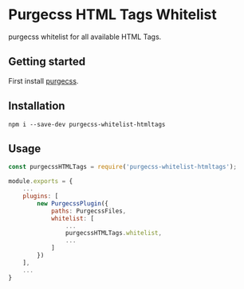 # Purgecss HTML Tags Whitelist
purgecss whitelist for all available HTML Tags.

## Getting started
First install [purgecss](https://github.com/FullHuman/purgecss).

## Installation
`npm i --save-dev purgecss-whitelist-htmltags`

## Usage
```javascript
const purgecssHTMLTags = require('purgecss-whitelist-htmltags');

module.exports = {
	...
	plugins: [
		new PurgecssPlugin({
			paths: PurgecssFiles,
			whitelist: [
				...
				purgecssHTMLTags.whitelist,
				...
			]
		})
	],
	...
}
```
